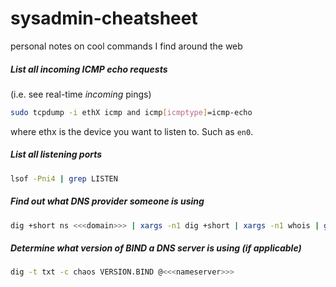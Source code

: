 # sysadmin-cheatsheet
personal notes on cool commands I find around the web


##### List all incoming ICMP echo requests
(i.e. see real-time _incoming_ pings)

```bash
sudo tcpdump -i ethX icmp and icmp[icmptype]=icmp-echo
```
where ethx is the device you want to listen to. Such as `en0`.

##### List all listening ports
```bash
lsof -Pni4 | grep LISTEN
```

##### Find out what DNS provider someone is using
```bash
dig +short ns <<<domain>>> | xargs -n1 dig +short | xargs -n1 whois | grep OrgName | tr -s ' ' | cut -c10- | sort -u
```

##### Determine what version of BIND a DNS server is using (if applicable)
```bash
dig -t txt -c chaos VERSION.BIND @<<<nameserver>>>
```
